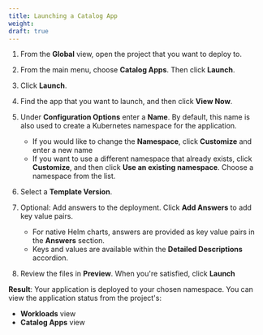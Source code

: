 ```yaml
---
title: Launching a Catalog App
weight: 
draft: true
---
```


1. From the **Global** view, open the project that you want to deploy to.

2. From the main menu, choose **Catalog Apps**. Then click **Launch**.

3. Click **Launch**.

4. Find the app that you want to launch, and then click **View Now**.

5. Under **Configuration Options** enter a **Name**. By default, this name is also used to create a Kubernetes namespace for the application.
 
    * If you would like to change the **Namespace**, click **Customize** and enter a new name
    * If you want to use a different namespace that already exists, click **Customize**, and then click **Use an existing namespace**. Choose a namespace from the list.

6. Select a **Template Version**.

7. Optional: Add answers to the deployment. Click **Add Answers** to add key value pairs.

    * For native Helm charts, answers are provided as key value pairs in the **Answers** section.
    * Keys and values are available within the **Detailed Descriptions** accordion.

8. Review the files in **Preview**. When you're satisfied, click **Launch**

**Result**: Your application is deployed to your chosen namespace. You can view the application status from the project's:

- **Workloads** view
- **Catalog Apps** view
